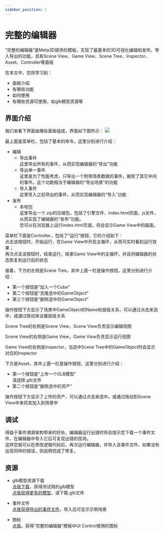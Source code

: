 ```yaml
---
sidebar_position: 1
---
```


# 完整的编辑器

“完整的编辑器”是Meta3D提供的模板，实现了最基本的3D可视化编辑和发布、导入导出的功能，具有Scene View、Game View、Scene Tree、Inspector、Asset、Controller等面板

在本文中，您将学习到：

- 面板介绍
- 有哪些功能
- 如何使用
- 有哪些资源可使用，如glb模型资源等




## 界面介绍

我们来看下界面由哪些面板组成，界面如下图所示：
![](/img/搭建编辑器/界面.png)

最上面是菜单栏，包括了基本的命令，这里分别进行介绍：

- 编辑
    - 导出事件   
    这里导出所有的事件，从而实现编辑器的“导出”功能
    - 导出单一事件   
    这里是为了性能考虑，只导出一个附带场景数据的事件，删除了其它中间的事件。这个功能相当于编辑器的“导出场景”的功能
    - 导入事件   
    这里导入之前导出的事件，从而实现编辑器的“导入”功能
- 发布   
    - 本地包    
    这里导出一个.zip的压缩包，包括了引擎文件、index.html页面、js文件，从而实现了编辑器的“发布”功能。    
    您可以在浏览器上运行index.html页面，将会显示Game View中的画面。


菜单栏下面是Controller，包括了“运行”按钮，它的介绍如下：  
点击该按钮时，开始运行，在Game View中开启主循环，从而可实时看到运行效果；  
再次点击该按钮时，结束运行，结束Game View中的主循环，并且将编辑器的状态恢复到运行前的状态


接着，下方的左侧是Scene Tree，其中上面一栏是操作按钮，这里分别进行介绍：

- 第一个按钮是“加入一个Cube”
- 第二个按钮是“克隆选中的GameObject”  
- 第三个按钮是“删除选中的GameObject”  

操作按钮下方显示了场景中GameObject的Name和层级关系，可以通过点击来选中，或通过拖动来设置层级关系



Scene Tree的右侧是Scene View，Scene View负责显示编辑视图

Scene View的右侧是Game View，Game View负责显示运行视图

Game View的右侧是Inspector，当选中Scene Tree中的GameObject时会显示对应的Inspector


下方是Asset，其中上面一栏是操作按钮，这里分别进行介绍：

- 第一个按钮是“上传一个GLB模型”    
请选择.glb文件
- 第二个按钮是“删除选中的资产”    

操作按钮下方显示了上传的资产，可以通过点击来选中，或通过拖动到Scene View中来将其加入到场景中



## 调试

得益于事件溯源架构带来的好处，编辑器运行出错时将会提示您下载一个事件文件，在编辑器中导入它后可复现出错的现场。    
这样您就可以在修改逻辑代码后，再次运行编辑器，并导入该事件文件。如果没有出现同样的错误，则说明完成了修复。


## 资源


- glb模型资源下载    
[点我下载](https://github.com/Meta3D-Technology/Meta3D-Resource/tree/master/gltf)，获得测试用的glb模型    
[点我获得更多的模型](https://sketchfab.com/3d-models/popular)，请下载.glb文件


- 事件文件    
[点我获得导出的事件文件](https://github.com/Meta3D-Technology/Meta3D-Resource/tree/master/event)，导入后可显示示例场景

- 图标    
[点我](https://github.com/Meta3D-Technology/Meta3D-Resource/tree/master/images)，获得“完整的编辑器”模板中UI Control使用的图标